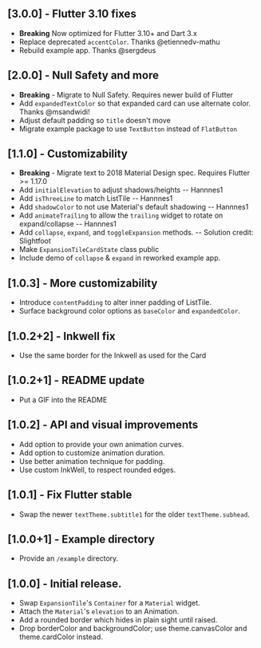 ## [3.0.0] - Flutter 3.10 fixes

* **Breaking** Now optimized for Flutter 3.10+ and Dart 3.x
* Replace deprecated `accentColor`. Thanks @etiennedv-mathu
* Rebuild example app. Thanks @sergdeus

## [2.0.0] - Null Safety and more

* **Breaking** - Migrate to Null Safety. Requires newer build of Flutter
* Add `expandedTextColor` so that expanded card can use alternate color. Thanks @msandwidi!
* Adjust default padding so `title` doesn't move
* Migrate example package to use `TextButton` instead of `FlatButton`

## [1.1.0] - Customizability

* **Breaking** - Migrate text to 2018 Material Design spec. Requires Flutter >= 1.17.0
* Add `initialElevation` to adjust shadows/heights -- Hannnes1
* Add `isThreeLine` to match ListTile -- Hannnes1
* Add `shadowColor` to not use Material's default shadowing -- Hannnes1
* Add `animateTrailing` to allow the `trailing` widget to rotate on expand/collapse -- Hannnes1
* Add `collapse`, `expand`, and `toggleExpansion` methods. -- Solution credit: Slightfoot
* Make `ExpansionTileCardState` class public
* Include demo of `collapse` & `expand` in reworked example app.

## [1.0.3] - More customizability

* Introduce `contentPadding` to alter inner padding of ListTile.
* Surface background color options as `baseColor` and `expandedColor`.

## [1.0.2+2] - Inkwell fix

* Use the same border for the Inkwell as used for the Card

## [1.0.2+1] - README update

* Put a GIF into the README

## [1.0.2] - API and visual improvements

* Add option to provide your own animation curves.
* Add option to customize animation duration.
* Use better animation technique for padding.
* Use custom InkWell, to respect rounded edges.

## [1.0.1] - Fix Flutter stable

* Swap the newer `textTheme.subtitle1` for the older `textTheme.subhead`.

## [1.0.0+1] - Example directory

* Provide an `/example` directory.

## [1.0.0] - Initial release.

* Swap `ExpansionTile`'s `Container` for a `Material` widget.
* Attach the `Material`'s `elevation` to an Animation.
* Add a rounded border which hides in plain sight until raised.
* Drop borderColor and backgroundColor; use theme.canvasColor and theme.cardColor instead.